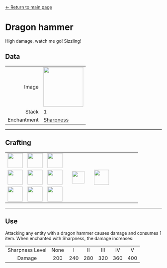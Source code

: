 [← Return to main page](../)
# Dragon hammer
High damage, watch me go! Sizzling!

## Data
<table>
    <tr><td align="end">Image</td><td><img src="https://i.imgur.com/tvhOfLt.gif" width="128"/></td></tr>
    <tr><td align="end">Stack</td><td>1</td></tr>
    <tr><td align="end">Enchantment</td><td><a href="https://minecraft.fandom.com/zh/wiki/Sharpness">Sharpness</a></td></tr>
</table>

---

## Crafting
<table>
    <tr><td><img src="https://i.imgur.com/wl43BjZ.png" width="48"/></td><td><img src="https://i.imgur.com/uElyrSd.png" width="48"/></td><td><img src="https://i.imgur.com/0iqFoY6.png" width="48"/></td><td colspan="3"></td></tr>
    <tr><td><img src="https://i.imgur.com/wl43BjZ.png" width="48"/></td><td><img src="https://i.imgur.com/qKVtU7P.png" width="48"/></td><td><img src="https://i.imgur.com/uElyrSd.png" width="48"/></td><td width="70" align="center"><img src="https://i.imgur.com/VE0KqIE.png" width="40"/></td><td><img src="https://i.imgur.com/tvhOfLt.gif" width="48"/></td><td width="70"></td></tr>
    <tr><td><img src="https://i.imgur.com/qKVtU7P.png" width="48"/></td><td><img src="https://i.imgur.com/wl43BjZ.png" width="48"/></td><td><img src="https://i.imgur.com/wl43BjZ.png" width="48"/></td><td colspan="3"></td></tr>
</table>

---

## Use
Attacking any entity with a dragon hammer causes damage and consumes 1 item. When enchanted with Sharpness, the damage increases:

<table>
    <tr><td align="center">Sharpness Level</td><td align="center">None</td><td align="center">I</td><td align="center">II</td><td align="center">III</td><td align="center">IV</td><td align="center">V</td></tr>
    <tr><td align="center">Damage</td><td align="center">200</td><td align="center">240</td><td align="center">280</td><td align="center">320</td><td align="center">360</td><td align="center">400</td></tr>
</table>
